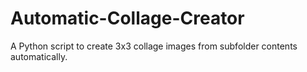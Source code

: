 # Automatic-Collage-Creator
A Python script to create 3x3 collage images from subfolder contents automatically.
